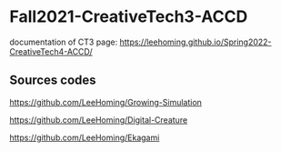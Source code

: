 # Fall2021-CreativeTech3-ACCD
documentation of CT3
page: https://leehoming.github.io/Spring2022-CreativeTech4-ACCD/

## Sources codes

https://github.com/LeeHoming/Growing-Simulation

https://github.com/LeeHoming/Digital-Creature

https://github.com/LeeHoming/Ekagami
